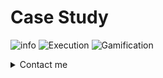 # Case Study 
![info](https://github.com/user-attachments/assets/570ab787-c233-46a0-93ad-25acc8595a7a)
![Execution](https://github.com/user-attachments/assets/2dd1b23d-8549-4201-9b42-60d79a5f2042)
![Gamification](https://github.com/user-attachments/assets/ce55f5f3-6dbb-4ece-94a5-6af91c16e47b)

<details>
  <summary>Contact me</summary>
  
  Reach out via email: ziadh.business@gmail.com .
  
  Or LinkedIn: https://www.linkedin.com/in/ziadhassan7
  
</details>
